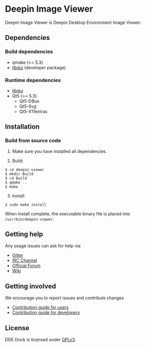 # Deepin Image Viewer

Deepin Image Viewer is Deepin Desktop Environment Image Viewer.

## Dependencies

### Build dependencies

* qmake (>= 5.3)
* [libdui](https://github.com/linuxdeepin/libdui) (developer package)

### Runtime dependencies

* [libdui](https://github.com/linuxdeepin/libdui)
* Qt5 (>= 5.3)
  * Qt5-DBus
  * Qt5-Svg
  * Qt5-X11extras

## Installation

### Build from source code

1. Make sure you have installed all dependencies.

2. Build:
```
$ cd deepin-viewer
$ mkdir Build
$ cd Build
$ qmake ..
$ make
```

3. Install:
```
$ sudo make install
```

When install complete, the executable binary file is placed into `/usr/bin/deepin-viewer`.

## Getting help

Any usage issues can ask for help via
* [Gitter](https://gitter.im/orgs/linuxdeepin/rooms)
* [IRC Channel](https://webchat.freenode.net/?channels=deepin)
* [Official Forum](https://bbs.deepin.org/)
* [Wiki](http://wiki.deepin.org/)

## Getting involved

We encourage you to report issues and contribute changes
* [Contribution guide for users](http://wiki.deepin.org/index.php?title=Contribution_Guidelines_for_Users)
* [Contribution guide for developers](http://wiki.deepin.org/index.php?title=Contribution_Guidelines_for_Developers)

## License

DDE Dock is licensed under [GPLv3](https://github.com/linuxdeepin/developer-center/wiki/LICENSE).
